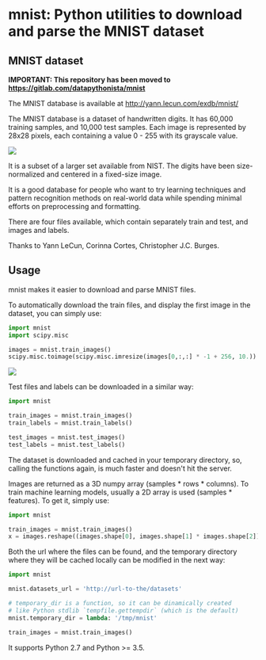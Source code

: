 # mnist: Python utilities to download and parse the MNIST dataset

## MNIST dataset

**IMPORTANT: This repository has been moved to https://gitlab.com/datapythonista/mnist**

The MNIST database is available at http://yann.lecun.com/exdb/mnist/

The MNIST database is a dataset of handwritten digits. It has 60,000 training
samples, and 10,000 test samples. Each image is represented by 28x28 pixels, each
containing a value 0 - 255 with its grayscale value.

![](https://github.com/datapythonista/mnist/raw/master/img/samples.png)

It is a subset of a larger set available from NIST.
The digits have been size-normalized and centered in a fixed-size image.

It is a good database for people who want to try learning techniques and pattern recognition
methods on real-world data while spending minimal efforts on preprocessing and formatting.

There are four files available, which contain separately train and test, and images and labels.

Thanks to Yann LeCun, Corinna Cortes, Christopher J.C. Burges.

## Usage

mnist makes it easier to download and parse MNIST files.

To automatically download the train files, and display the first image in the
dataset, you can simply use:

```python
import mnist
import scipy.misc

images = mnist.train_images()
scipy.misc.toimage(scipy.misc.imresize(images[0,:,:] * -1 + 256, 10.))
```

![](https://github.com/datapythonista/mnist/raw/master/img/img_5.png)

Test files and labels can be downloaded in a similar way:

```python
import mnist

train_images = mnist.train_images()
train_labels = mnist.train_labels()

test_images = mnist.test_images()
test_labels = mnist.test_labels()
```

The dataset is downloaded and cached in your temporary directory, so, calling
the functions again, is much faster and doesn't hit the server.

Images are returned as a 3D numpy array (samples * rows * columns). To train
machine learning models, usually a 2D array is used (samples * features). To
get it, simply use:

```python
import mnist

train_images = mnist.train_images()
x = images.reshape((images.shape[0], images.shape[1] * images.shape[2]))
```

Both the url where the files can be found, and the temporary directory where
they will be cached locally can be modified in the next way:
```python
import mnist

mnist.datasets_url = 'http://url-to-the/datasets'

# temporary_dir is a function, so it can be dinamically created
# like Python stdlib `tempfile.gettempdir` (which is the default)
mnist.temporary_dir = lambda: '/tmp/mnist'

train_images = mnist.train_images()
```

It supports Python 2.7 and Python >= 3.5.
